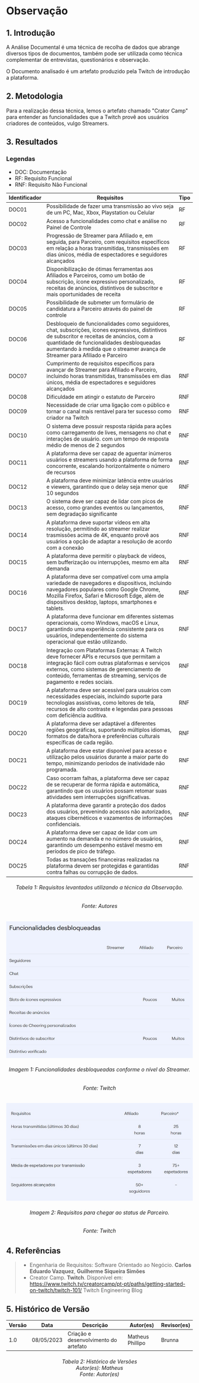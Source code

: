 # Observação

## 1. Introdução

A Análise Documental é uma técnica de recolha de dados que abrange diversos tipos de documentos, também pode ser utilizada como técnica complementar de entrevistas, questionários e observação.

O Documento analisado é um artefato produzido pela Twitch de introdução a plataforma.

## 2. Metodologia

Para a realização dessa técnica, lemos o artefato chamado "Crator Camp" para entender as funcionalidades que a Twitch provê aos usuários criadores de conteúdos, vulgo Streamers.

## 3. Resultados

### Legendas

- DOC: Documentação
- RF: Requisito Funcional
- RNF: Requisito Não Funcional  

<center>

| Identificador | Requisitos | Tipo |
| --------------| ---------- | ---- |
| <div id="DOC01">DOC01</div> | Possibilidade de fazer uma transmissão ao vivo seja de um PC, Mac, Xbox, Playstation ou Celular | RF
| <div id="DOC02">DOC02</div> | Acesso a funcionalidades como chat e análise no Painel de Controle | RF
| <div id="DOC03">DOC03</div> | Progressão de Streamer para Afiliado e, em seguida, para Parceiro, com requisitos específicos em relação a horas transmitidas, transmissões em dias únicos, média de espectadores e seguidores alcançados | RF
| <div id="DOC04">DOC04</div> | Disponibilização de ótimas ferramentas aos Afiliados e Parceiros, como um botão de subscrição, ícone expressivo personalizado, receitas de anúncios, distintivos de subscritor e mais oportunidades de receita  | RF
| <div id="DOC05">DOC05</div> | Possibilidade de submeter um formulário de candidatura a Parceiro através do painel de controle | RF
| <div id="DOC06">DOC06</div> | Desbloqueio de funcionalidades como seguidores, chat, subscrições, ícones expressivos, distintivos de subscritor e receitas de anúncios, com a quantidade de funcionalidades desbloqueadas aumentando à medida que o streamer avança de Streamer para Afiliado e Parceiro | RF
| <div id="DOC07">DOC07</div> | Cumprimento de requisitos específicos para avançar de Streamer para Afiliado e Parceiro, incluindo horas transmitidas, transmissões em dias únicos, média de espectadores e seguidores alcançados | RNF
| <div id="DOC08">DOC08</div> | Dificuldade em atingir o estatuto de Parceiro | RNF
| <div id="DOC09">DOC09</div> | Necessidade de criar uma ligação com o público e tornar o canal mais rentável para ter sucesso como criador na Twitch | RNF
| <div id="DOC10">DOC10</div> | O sistema deve possuir resposta rápida para ações como carregamento de lives, mensagens no chat e interações de usuário. com um tempo de resposta médio de menos de 2 segundos| RNF 
|<div id="DOC11">DOC11</div>|A plataforma deve ser capaz de aguentar inúmeros usuários e streamers usando a plataforma de forma concorrente, escalando horizontalmente o número de recursos| RNF 
|<div id="DOC12">DOC12</div>|A plataforma deve minimizar latência entre usuários e viewers, garantindo que o delay seja menor que 10 segundos| RNF 
|<div id="DOC13">DOC13</div>|O sistema deve ser capaz de lidar com picos de acesso, como grandes eventos ou lançamentos, sem degradação significante| RNF 
|<div id="DOC14">DOC14</div>|A plataforma deve suportar vídeos em alta resolução, permitindo ao streamer realizar trasmissões acima de 4K, enquanto provê aos usuários a opção de adaptar a resolução de acordo com a conexão| RNF 
|<div id="DOC15">DOC15</div>|A plataforma deve permitir o playback de vídeos, sem bufferização ou interrupções, mesmo em alta demanda| RNF 
|<div id="DOC16">DOC16</div>|A plataforma deve ser compatível com uma ampla variedade de navegadores e dispositivos, incluindo navegadores populares como Google Chrome, Mozilla Firefox, Safari e Microsoft Edge, além de dispositivos desktop, laptops, smartphones e tablets.| RNF 
|<div id="DOC17">DOC17</div>|A plataforma deve funcionar em diferentes sistemas operacionais, como Windows, macOS e Linux, garantindo uma experiência consistente para os usuários, independentemente do sistema operacional que estão utilizando.| RNF 
|<div id="DOC18">DOC18</div>|Integração com Plataformas Externas: A Twitch deve fornecer APIs e recursos que permitam a integração fácil com outras plataformas e serviços externos, como sistemas de gerenciamento de conteúdo, ferramentas de streaming, serviços de pagamento e redes sociais.| RNF 
|<div id="DOC19">DOC19</div>|A plataforma deve ser acessível para usuários com necessidades especiais, incluindo suporte para tecnologias assistivas, como leitores de tela, recursos de alto contraste e legendas para pessoas com deficiência auditiva.| RNF 
|<div id="DOC20">DOC20</div>|A plataforma deve ser adaptável a diferentes regiões geográficas, suportando múltiplos idiomas, formatos de data/hora e preferências culturais específicas de cada região.| RNF 
|<div id="DOC21">DOC21</div>|A plataforma deve estar disponível para acesso e utilização pelos usuários durante a maior parte do tempo, minimizando períodos de inatividade não programada.| RNF
|<div id="DOC22">DOC22</div>|Caso ocorram falhas, a plataforma deve ser capaz de se recuperar de forma rápida e automática, garantindo que os usuários possam retomar suas atividades sem interrupções significativas.| RNF
|<div id="DOC23">DOC23</div>|A plataforma deve garantir a proteção dos dados dos usuários, prevenindo acessos não autorizados, ataques cibernéticos e vazamentos de informações confidenciais.| RNF
|<div id="DOC24">DOC24</div>|A plataforma deve ser capaz de lidar com um aumento na demanda e no número de usuários, garantindo um desempenho estável mesmo em períodos de pico de tráfego.| RNF
|<div id="DOC25">DOC25</div>|Todas as transações financeiras realizadas na plataforma devem ser protegidas e garantidas contra falhas ou corrupção de dados.| RNF
</center>

<h6 align = "center"> Tabela 1: Requisitos levantados utilizando a técnica da Observação. </h6>
<h6 align = "center"> Fonte: Autores </h6>

![](../imagens/requisitos_por_analise.jpg)

<h6 align = "center"> Imagem 1: Funcionalidades desbloqueadas conforme o nível do Streamer. </h6>
<h6 align = "center"> Fonte: Twitch </h6>

![](../imagens/requisitos_por_analise2.jpg)

<h6 align = "center"> Imagem 2: Requisitos para chegar ao status de Parceiro. </h6>
<h6 align = "center"> Fonte: Twitch </h6>


## 4. Referências

> - Engenharia de Requisitos: Software Orientado ao Negócio. **Carlos Eduardo Vazquez**, **Guilherme Siqueira Simões**
> - Creator Camp. **Twitch**. Disponível em: <https://www.twitch.tv/creatorcamp/pt-pt/paths/getting-started-on-twitch/twitch-101/>
> Twitch Engineering Blog


## 5. Histórico de Versão

| Versão | Data | Descrição | Autor(es) | Revisor(es) |
|---|---|---|---|---|
| 1.0 | 08/05/2023 | Criação e desenvolvimento do artefato | Matheus Phillipo | Brunna |

<h6 align = "center"> Tabela 2: Histórico de Versões
<br>Autor(es): Matheus
<br>Fonte: Autor(es)</h6>